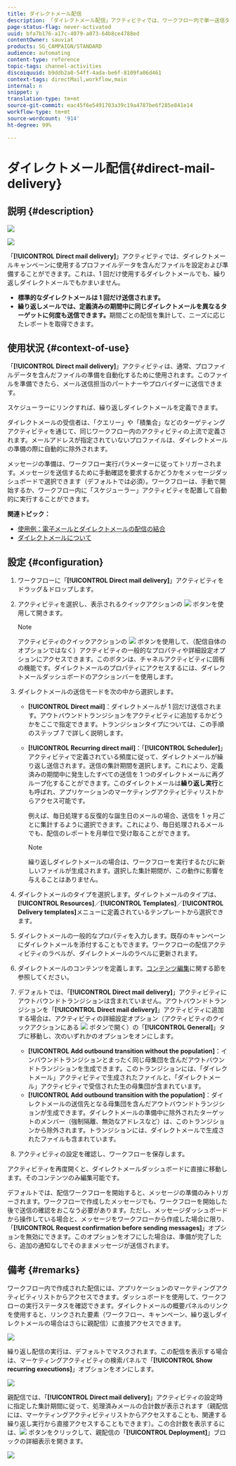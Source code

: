 ```yaml
---
title: ダイレクトメール配信
description: 「ダイレクトメール配信」アクティビティでは、ワークフロー内で単一送信ダイレクトメールまたは繰り返しダイレクトメールの送信を設定できます。
page-status-flag: never-activated
uuid: bfa7b176-a17c-4079-a073-64b8ce4788ed
contentOwner: sauviat
products: SG_CAMPAIGN/STANDARD
audience: automating
content-type: reference
topic-tags: channel-activities
discoiquuid: b9ddb2a0-54ff-4ada-be6f-8109fa06d461
context-tags: directMail,workflow,main
internal: n
snippet: y
translation-type: tm+mt
source-git-commit: eac45f6e5491703a39c19a4787be6f285e841e14
workflow-type: tm+mt
source-wordcount: '914'
ht-degree: 99%

---
```



# ダイレクトメール配信{#direct-mail-delivery}

## 説明 {#description}

![](assets/paper.png)

![](assets/recurrentpaper.png)

「**[!UICONTROL Direct mail delivery]**」アクティビティでは、ダイレクトメールキャンペーンに使用するプロファイルデータを含んだファイルを設定および準備することができます。これは、1 回だけ使用するダイレクトメールでも、繰り返しダイレクトメールでもかまいません。

* **標準的なダイレクトメールは 1 回だけ送信されます。**
* **繰り返しメールでは、定義済みの期間中に同じダイレクトメールを異なるターゲットに何度も送信できます。**&#x200B;期間ごとの配信を集計して、ニーズに応じたレポートを取得できます。

## 使用状況 {#context-of-use}

「**[!UICONTROL Direct mail delivery]**」アクティビティは、通常、プロファイルデータを含んだファイルの準備を自動化するために使用されます。このファイルを準備できたら、メール送信担当のパートナーやプロバイダーに送信できます。

スケジューラーにリンクすれば、繰り返しダイレクトメールを定義できます。

ダイレクトメールの受信者は、「クエリー」や「積集合」などのターゲティングアクティビティを通じて、同じワークフロー内のアクティビティの上流で定義されます。メールアドレスが指定されていないプロファイルは、ダイレクトメールの準備の際に自動的に除外されます。

メッセージの準備は、ワークフロー実行パラメーターに従ってトリガーされます。メッセージを送信するために手動確認を要求するかどうかをメッセージダッシュボードで選択できます（デフォルトでは必須）。ワークフローは、手動で開始するか、ワークフロー内に「スケジューラー」アクティビティを配置して自動的に実行することができます。

**関連トピック：**

* [使用例：電子メールとダイレクトメールの配信の結合](../../automating/using/coupling-email-direct-mail.md)
* [ダイレクトメールについて](../../channels/using/about-direct-mail.md)

## 設定 {#configuration}

1. ワークフローに「**[!UICONTROL Direct mail delivery]**」アクティビティをドラッグ＆ドロップします。
1. アクティビティを選択し、表示されるクイックアクションの ![](assets/edit_darkgrey-24px.png) ボタンを使用して開きます。

   >[!NOTE]
   >
   >アクティビティのクイックアクションの ![](assets/dlv_activity_params-24px.png) ボタンを使用して、（配信自体のオプションではなく）アクティビティの一般的なプロパティや詳細設定オプションにアクセスできます。このボタンは、チャネルアクティビティに固有の機能です。ダイレクトメールのプロパティにアクセスするには、ダイレクトメールダッシュボードのアクションバーを使用します。

1. ダイレクトメールの送信モードを次の中から選択します。

   * **[!UICONTROL Direct mail]**：ダイレクトメールが 1 回だけ送信されます。アウトバウンドトランジションをアクティビティに追加するかどうかをここで指定できます。トランジションタイプについては、この手順のステップ 7 で詳しく説明します。
   * **[!UICONTROL Recurring direct mail]**：「**[!UICONTROL Scheduler]**」アクティビティで定義されている頻度に従って、ダイレクトメールが繰り返し送信されます。送信の集計期間を選択します。これにより、定義済みの期間中に発生したすべての送信を 1 つのダイレクトメールに再グループ化することができます。このダイレクトメールは&#x200B;**繰り返し実行**&#x200B;とも呼ばれ、アプリケーションのマーケティングアクティビティリストからアクセス可能です。

      例えば、毎日処理する反復的な誕生日のメールの場合、送信を 1 ヶ月ごとに集計するように選択できます。これにより、毎日処理されるメールでも、配信のレポートを月単位で受け取ることができます。

      >[!NOTE]
      >
      >繰り返しダイレクトメールの場合は、ワークフローを実行するたびに新しいファイルが生成されます。選択した集計期間が、この動作に影響を与えることはありません。

1. ダイレクトメールのタイプを選択します。ダイレクトメールのタイプは、**[!UICONTROL Resources]**／**[!UICONTROL Templates]**／**[!UICONTROL Delivery templates]**&#x200B;メニューに定義されているテンプレートから選択できます。
1. ダイレクトメールの一般的なプロパティを入力します。既存のキャンペーンにダイレクトメールを添付することもできます。ワークフローの配信アクティビティのラベルが、ダイレクトメールのラベルに更新されます。
1. ダイレクトメールのコンテンツを定義します。[コンテンツ編集](../../designing/using/personalization.md)に関する節を参照してください。
1. デフォルトでは、「**[!UICONTROL Direct mail delivery]**」アクティビティにアウトバウンドトランジションは含まれていません。アウトバウンドトランジションを「**[!UICONTROL Direct mail delivery]**」アクティビティに追加する場合は、アクティビティの詳細設定オプション（アクティビティのクイックアクションにある ![](assets/dlv_activity_params-24px.png) ボタンで開く）の「**[!UICONTROL General]**」タブに移動し、次のいずれかのオプションをオンにします。

   * **[!UICONTROL Add outbound transition without the population]**：インバウンドトランジションとまったく同じ母集団を含んだアウトバウンドトランジションを生成できます。このトランジションには、「ダイレクトメール」アクティビティで生成されたファイルと、「ダイレクトメール」アクティビティで受信された生の母集団が含まれています。
   * **[!UICONTROL Add outbound transition with the population]**：ダイレクトメールの送信先となる母集団を含んだアウトバウンドトランジションが生成できます。ダイレクトメールの準備中に除外されたターゲットのメンバー（強制隔離、無効なアドレスなど）は、このトランジションから除外されます。トランジションには、ダイレクトメールで生成されたファイルも含まれています。

1. アクティビティの設定を確認し、ワークフローを保存します。

アクティビティを再度開くと、ダイレクトメールダッシュボードに直接に移動します。そのコンテンツのみ編集可能です。

デフォルトでは、配信ワークフローを開始すると、メッセージの準備のみトリガーされます。ワークフローで作成したメッセージでも、ワークフローを開始した後で送信の確認をおこなう必要があります。ただし、メッセージダッシュボードから操作している場合と、メッセージをワークフローから作成した場合に限り、「**[!UICONTROL Request confirmation before sending messages]**」オプションを無効にできます。このオプションをオフにした場合は、準備が完了したら、追加の通知なしでそのままメッセージが送信されます。

## 備考 {#remarks}

ワークフロー内で作成された配信には、アプリケーションのマーケティングアクティビティリストからアクセスできます。ダッシュボードを使用して、ワークフローの実行ステータスを確認できます。ダイレクトメールの概要パネルのリンクを使用すると、リンクされた要素（ワークフロー、キャンペーン、繰り返しダイレクトメールの場合はさらに親配信）に直接アクセスできます。

![](assets/wkf_display_parent_elements_direct_mail.png)

繰り返し配信の実行は、デフォルトでマスクされます。この配信を表示する場合は、マーケティングアクティビティの検索パネルで「**[!UICONTROL Show recurring executions]**」オプションをオンにします。

![](assets/wkf_display_recurrent_executions_direct_mail.png)

親配信では、「**[!UICONTROL Direct mail delivery]**」アクティビティの設定時に指定した集計期間に従って、処理済みメールの合計数が表示されます（親配信には、マーケティングアクティビティリストからアクセスすることも、関連する繰り返し実行から直接アクセスすることもできます）。この合計数を表示するには、![](assets/wkf_dlv_detail_button.png) ボタンをクリックして、親配信の「**[!UICONTROL Deployment]**」ブロックの詳細表示を開きます。

![](assets/wkf_display_recurrent_executions_3_direct_mail.png)
